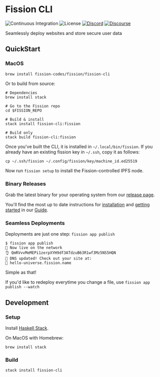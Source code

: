 # Fission CLI

![Continuous Integration](https://github.com/fission-suite/fission/workflows/Continuous%20Integration/badge.svg)
![License](https://img.shields.io/github/license/fission-suite/fission)
[![Discord](https://img.shields.io/discord/478735028319158273.svg)](https://fission.codes/discord)
[![Discourse](https://img.shields.io/discourse/https/talk.fission.codes/topics)](https://talk.fission.codes)

Seamlessly deploy websites and store secure user data

## QuickStart

### MacOS

```shell
brew install fission-codes/fission/fission-cli
```

Or to build from source:

```shell
# Dependencies
brew install stack

# Go to the Fission repo
cd $FISSION_REPO

# Build & install
stack install fission-cli:fission

# Build only
stack build fission-cli:fission 
```

Once you've built the CLI, it is installed in `~/.local/bin/fission`. If you already have an existing fission key in `~/.ssh`, copy it as follows:

```shell
cp ~/.ssh/fission ~/.config/fission/key/machine_id.ed25519
```

Now run `fission setup` to install the Fission-controlled IPFS node.

### Binary Releases

Grab the latest binary for your operating system from our [release page](https://github.com/fission-suite/fission/releases).

You'll find the most up to date instructions for [installation](https://guide.fission.codes/developers/installation) and [getting started](https://guide.fission.codes/developers/getting-started) in our [Guide](https://guide.fission.codes).

### Seamless Deployments
Deployments are just one step: `fission app publish`


```
$ fission app publish
🚀 Now live on the network
👌 QmRVvvMeMEPi1zerpXYH9df3ATdzuB63R1wf3Mz5NS5HQN
📝 DNS updated! Check out your site at:
🔗 hello-universe.fission.name
```

Simple as that!

If you'd like to redeploy everytime you change a file, use `fission app publish --watch`

## Development

### Setup

Install [Haskell Stack](https://docs.haskellstack.org/en/stable/README/#how-to-install).

On MacOS with Homebrew:

`brew install stack`

### Build

``` shell
stack install fission-cli
```
